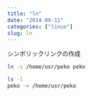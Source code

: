 ```yaml
---
title: "ln"
date: "2014-09-11"
categories: ["linux"]
slug: ln
---
```

シンボリックリンクの作成
```bash
ln -s /home/usr/peko peko
```
```bash
ls -l
peko -> /home/usr/peko
```
